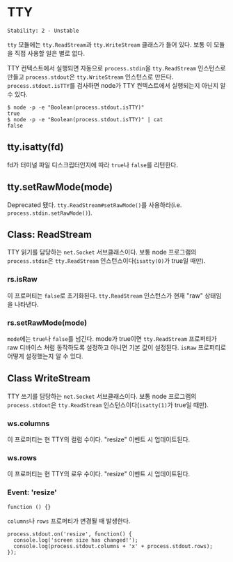 # TTY

    Stability: 2 - Unstable

`tty` 모듈에는 `tty.ReadStream`과 `tty.WriteStream` 클래스가 들어 있다. 보통 이 모듈을 직접 사용할 일은 별로 없다.

TTY 컨텍스트에서 실행되면 자동으로 `process.stdin`을 `tty.ReadStream` 인스턴스로 만들고 `process.stdout`은 `tty.WriteStream` 인스턴스로 만든다. `process.stdout.isTTY`를 검사하면 node가 TTY 컨텍스트에서 실행되는지 아닌지 알 수 있다.
 
    $ node -p -e "Boolean(process.stdout.isTTY)"
    true
    $ node -p -e "Boolean(process.stdout.isTTY)" | cat
    false
 
## tty.isatty(fd)

fd가 터미널 파일 디스크립터인지에 따라 `true`나 `false`를 리턴한다.

## tty.setRawMode(mode)

Deprecated 됐다. `tty.ReadStream#setRawMode()`를 사용하라(i.e. `process.stdin.setRawMode()`).

## Class: ReadStream

TTY 읽기를 담당하는 `net.Socket` 서브클래스이다. 보통 node 프로그램의 `process.stdin`은 `tty.ReadStream` 인스턴스이다(`isatty(0)`가 true일 때만). 

### rs.isRaw

이 프로퍼티는 `false`로 초기화된다. `tty.ReadStream` 인스턴스가 현재 "raw" 상태임을 나타낸다.

### rs.setRawMode(mode)

`mode`에는 `true`나 `false`를 넘긴다. mode가 true이면 `tty.ReadStream` 프로퍼티가 raw 디바이스 처럼 동작하도록 설정하고 아니면 기본 값이 설정된다. `isRaw` 프로퍼티로 어떻게 설정했는지 알 수 있다.

## Class WriteStream

TTY 쓰기를 담당하는 `net.Socket` 서브클래스이다. 보통 node 프로그램의 `process.stdout`은 `tty.ReadStream` 인스턴스이다(`isatty(1)`가 true일 때만). 


### ws.columns

이 프로퍼티는 현 TTY의 컬럼 수이다. "resize" 이벤트 시 업데이트된다.

### ws.rows

이 프로퍼티는 현 TTY의 로우 수이다. "resize" 이벤트 시 업데이트된다.

### Event: 'resize'

`function () {}`

`columns`나 `rows` 프로퍼티가 변경될 때 발생한다.

    process.stdout.on('resize', function() {
      console.log('screen size has changed!');
      console.log(process.stdout.columns + 'x' + process.stdout.rows);
    });
